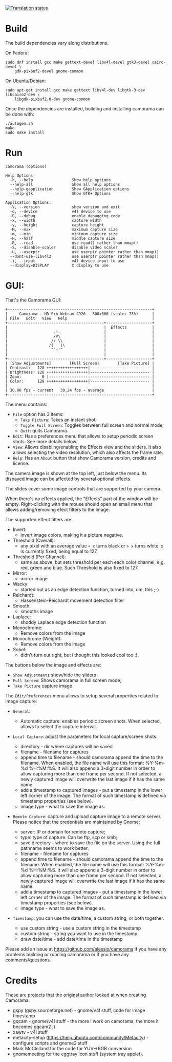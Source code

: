 
[![Translation status](https://translate.fedoraproject.org/widgets/camorama/-/svg-badge.svg)](https://translate.fedoraproject.org/engage/camorama/)

# Build

The build dependencies vary along distributions.

On Fedora:

```
sudo dnf install gcc make gettext-devel libv4l-devel gtk3-devel cairo-devel \
	gdk-pixbuf2-devel gnome-common
```

On Ubuntu/Debian:

```
sudo apt-get install gcc make gettext libv4l-dev libgtk-3-dev libcairo2-dev \
	libgdk-pixbuf2.0-dev gnome-common
```

Once the dependencies are installed, building and installing camorama can
be done with:

```
./autogen.sh
make
sudo make install
```

# Run

```
camorama (options)

Help Options:
  -h, --help                 Show help options
  --help-all                 Show all help options
  --help-gapplication        Show GApplication options
  --help-gtk                 Show GTK+ Options

Application Options:
  -V, --version              show version and exit
  -d, --device               v4l device to use
  -D, --debug                enable debugging code
  -x, --width                capture width
  -y, --height               capture height
  -M, --max                  maximum capture size
  -m, --min                  minimum capture size
  -H, --half                 middle capture size
  -R, --read                 use read() rather than mmap()
  -S, --disable-scaler       disable video scaler
  -U, --userptr              use userptr pointer rather than mmap()
  --dont-use-libv4l2         use userptr pointer rather than mmap()
  -i, --input                v4l device input to use
  --display=DISPLAY          X display to use
```

# GUI:

That's the Camorama GUI:

```
+---------------------------------------------------------------+
|     Camorama - HD Pro Webcam C920 - 800x600 (scale: 75%)      |
| File   Edit   View   Help                                     |
+------------------------------------------+--------------------+
|                                          |  Effects           |
|                    .~.                   |                    |
|                    /V\                   |                    |
|                   // \\                  |                    |
|                  /(   )\                 |                    |
|                   ^`~'^                  |                    |
|                                          |                    |
+------------------------------------------+--------------------+
| [Show Adjustments]        [Full Screen]        [Take Picture] |
| Contrast:   128 ++++++++++++++++++|-------------------------- |
| Brightness: 128 ++++++++++++++++++|-------------------------- |
| Zoom:         0 |-------------------------------------------- |
| Color:      128 ++++++++++++++++++|-------------------------- |
|                                                               |
| 30.00 fps - current   30.24 fps - average                     |
+---------------------------------------------------------------+
```

The menu contains:
- `File` option has 3 items:
  - `Take Picture`: Takes an instant shot;
  - `Toggle Full Screen`: Toggles between full screen and normal mode;
  - `Quit`: quits Camorama.
- `Edit`: Has a preferences menu that allows to setup periodic screen shots.
  See more details below.
- `View`: Allows disabling/enabling the Effects view and the sliders. It
   also allows selecting the video resolution, which also affects the frame
   rate.
- `Help`: Has an `About` button that show Camorama version, credits and
   license.

The camera image is shown at the top left, just below the menu.
Its dispayed image can be affected by several optional effects.

The slides cover some image controls that are supported by your camera.

When there's no effects applied, the "Effects" part of the window
will be empty. Right-clicking with the mouse should open an small menu
that allows adding/removing efect filters to the image.

The supported effect filters are:

- Invert:
  - invert image colors, making it a picture negative.
- Threshold (Overall):
  - any pixel with an average value `< x` turns black or `> x` turns white.
 `x` is currently fixed, being equal to 127.
- Threshold (Per Channel):
  - same as above, but sets threshold per each each color channel,
    e.g. red, green and blue. Such Threshold is also fixed to 127.
- Mirror:
  - mirror image
- Wacky:
  - started out as an edge detection function, turned into, um, this ;-)
- Reichardt:
  - Hassenstein-Reichardt movement detection filter
- Smooth:
  - smooths image
- Laplace:
  - shoddy Laplace edge detection function
- Monochrome:
  - Remove colors from the image
- Monochrome (Weight):
  - Remove colors from the image
- Sobel:
  - didn't turn out right, but i thought this looked cool too :).

The buttons below the image and effects are:
- `Show Adjustments` show/hide the sliders
- `Full Screen`: Shows camorama in full screen mode;
- `Take Picture` capture image

The `Edit/Preferences` menu allows to setup several properties related
to image capture:

- `General`:
  - Automatic capture: enables periodic screen shots.
    When selected, allows to select the capture interval.

- `Local Capture`: adjust the parameters for local capture/screen shots.
   - directory - dir where captures will be saved
   - filename - filename for captures
   - append time to filename - should camorama append the time
     to the filename.  When enabled, the file name will use this format:
     %Y-%m-%d %H:%M:%S. It will also append a 3-digit number in order to
     allow capturing more than one frame per second.
     If not selected, a newly captured image will overwrite the last
     image if it has the same name.
   - add a timestamp to captured images - put a timestamp in the lower left
     corner of the image. The format of such timestamp is defined via
     timestamp properties (see below).
   - image type - what to save the image as.
 - `Remote Capture`: capture and upload capture image to a remote server.
   Please notice that the credentials are maintained by Gnome;
   - server: IP or domain for remote capture;
   - type: type of capture. Can be ftp, scp or smb;
   - save directory - where to save the file on the server.
     Using the full pathname seems to work better.
   - filename - filename for captures
   - append time to filename - should camorama append the time
     to the filename.  When enabled, the file name will use this format:
     %Y-%m-%d %H:%M:%S. It will also append a 3-digit number in order to
     allow capturing more than one frame per second.
     If not selected, a newly captured image will overwrite the last
     image if it has the same name.
   - add a timestamp to captured images - put a timestamp in the lower left
     corner of the image. The format of such timestamp is defined via
     timestamp properties (see below).
   - image type - what to save the image as.
- `Timestamp`:  you can use the date/time, a custom string,
  or both together.
  - use custom string - use a custom string in the timestamp
  - custom string - string you want to use in the timestamp
  - draw date/time - add date/time in the timestamp

Please add an issue at https://github.com/alessio/camorama if you
have any problems building or running camorama or if you have any
comments/questions.

# Credits

These are projects that the original author looked at when
creating Camorama:

- gspy (gspy.sourceforge.net) - gnome/v4l stuff, code for image timestamp
- gqcam  - gnome/v4l stuff  -  the more i work on camorama, the more it becomes gqcam2 ;)
- xawtv - v4l stuff
- metacity-setup (https://help.ubuntu.com/community/Metacity) - configure scripts and gnome2 stuff
- Mark McClelland for the code for YUV->RGB conversion
- gnomemeeting for the eggtray icon stuff (system tray applet).
